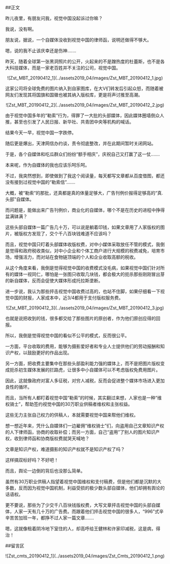 ##正文

昨儿夜里，有朋友问我，视觉中国没起诉过你嘛？

我说，没有啊。

朋友说，据说，一个自媒体没收到视觉中国的律师函，说明还做得不够大。

嗯，说的我不止该庆幸还是伤神.......



昨天，随着全球第一张黑洞照片的公开，火起来的不是蹭热度的杜蕾斯，也不是各大科技媒体，而是一家老百姓并不关注的公司，视觉中国。

 <div align="center">![Zst_MBT_20190412_1](../assets2019_04/images/Zst_MBT_20190412_1.jpg)</div>

这家公司将全球免费的图片纳入到自家图库，在大V们转发后引起众怒，而随着被网友们发现其将国旗和国徽也被其纳入版权库，更是将声讨推至高潮。

 <div align="center">![Zst_MBT_20190412_2](../assets2019_04/images/Zst_MBT_20190412_2.jpg)</div>

由于视觉中国多年的“勒索”行为，得罪了一大批的头部媒体，因此媒体圈墙倒众人推，甚至也引发了人民日报、新华社、共青团中央等机构的喊话。

结果今天一早，视觉中国一字跌停。

随后更是爆出，天津网信办约谈，责令彻底整改，并在此期间暂时关闭网站。

于是，各个自媒体和吃瓜群众们纷纷“额手相庆”，庆祝自己又打赢了这一仗.......




本来呢，作为自媒体的我也应该乐呵乐呵。

不过，我突然想到，即使做到了我这个阅读量，每天都写文章都从百度借图，都还没有接到过视觉中国的“勒索信”.......



大概，被“勒索”的那批，还真都是真的体量足够大，广告刊例价报得足够高的“真.头部"自媒体。

而问题是，能做出来广告刊例价，商业化的自媒体，哪个不是在历史的进程中挣得盆满钵满？

这些头部自媒体一篇广告几十万，可以说是躺着印钱，如果文章用了人家版权的图片，被版权方发现了，交个千八百块钱难道不应该吗？

而且，视觉中国只盯着头部媒体收版权费，对中小媒体采取放任不管的模式，我倒是觉得和政府税收类似，对中小企业和个体工商户进行大规模的税费减免，培育市场，增强活力，而对站在食物链顶端的个人和企业收取高额的税收。

从这个角度来看，我倒是觉得视觉中国的收费模式没毛病，如果视觉中国们针对所有的媒体一视同仁，哪怕是一张图只收取几块钱，都会极大的扼杀那些刚刚冒出芽的新自媒体，反而会促使大媒体形成托拉斯垄断。


进一步说，我认为那些抨击视觉中国收费过高的，也站不住脚，如果仔细看一下视觉中国的财报，人家成本中，近3/4都用于支付版权服务费。

 <div align="center">![Zst_MBT_20190412_3](../assets2019_04/images/Zst_MBT_20190412_3.jpg)</div>

也就是说把收到的钱，很多都交给了那些图片的原创者，作为他们原创应得的回报。

所以，我倒是觉得视觉中国的看似不公平的模式，反而很公平。

一方面，平台收取的费用，能够为摄影爱好者和专业人士提供他们的劳动报酬和知识产权，以鼓励更好的作品出现。



另一方面，把收费主要集中在那些头部盈利能力强的媒体上，而不是把图片版权变成扼杀初生媒体发展的拦路虎，让很多中小自媒体可以不考虑版权免费用图片。

因此，这就像政府对富人多征税，对穷人减税，反而会促进整个媒体市场进入更加良性的循环。


而且，当所有人都盯着视觉中国“勒索”的时候，其实翻过来想，人家也是一种“维权骑士”，帮助签约视觉中国的30万职业供稿者维权和主张权益。

这些无力主张自己权力的供稿人，本就需要视觉中国来帮他们维权。

想一想近年来，凭什么自媒体们一边雇佣“维权骑士”们，向盗用自己文章知识产权的人下律师函，协商的收取补偿；而另一方面，自己“盗用”了别人的图片知识产权，收到律师函和协商版权费就哭天喊地？

文章是知识产权，难道摄影的知识产权就不是知识产权了吗？

这样搞双标好吗？不好吧！

而且，舆论一边倒的背后也没那么简单。

虽然有30万职业供稿人指望着视觉中国维权和支付稿费，但是他们都是沉默的大多数，反而因为视觉中国机制，利益受损的极少数头部自媒体，他们却拥有舆论的话语权。


更不要说，那些为了少交千八百块钱版权费，大写文章抨击视觉中国的头部自媒体，人家一天有几十万的广告费。而跟着他们抨击视觉中国的很多人，“996”式辛辛苦苦加班一年，都挣不过人家一篇文章.......

嗯，这就像租着阴冷地下室住的人，却高呼给王健林和许家印减税，这是病，得治！

##留言区
 <div align="center">![Zst_cmts_20190412_1](../assets2019_04/images/Zst_Cmts_20190412_1.png)</div>